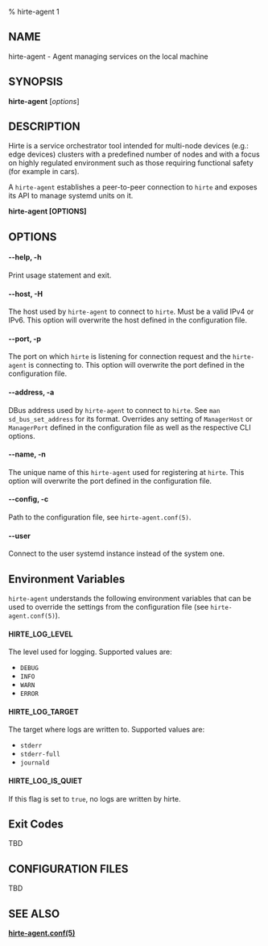 % hirte-agent 1

## NAME

hirte-agent - Agent managing services on the local machine

## SYNOPSIS

**hirte-agent** [*options*]

## DESCRIPTION

Hirte is a service orchestrator tool intended for multi-node devices (e.g.: edge devices) clusters with a predefined number of nodes and with a focus on highly regulated environment such as those requiring functional safety (for example in cars).

A `hirte-agent` establishes a peer-to-peer connection to `hirte` and exposes its API to manage systemd units on it.

**hirte-agent [OPTIONS]**

## OPTIONS

#### **--help**, **-h**

Print usage statement and exit.

#### **--host**, **-H**

The host used by `hirte-agent` to connect to `hirte`. Must be a valid IPv4 or IPv6. This option will overwrite the host defined in the configuration file.

#### **--port**, **-p**

The port on which `hirte` is listening for connection request and the `hirte-agent` is connecting to. This option will overwrite the port defined in the configuration file.

#### **--address**, **-a**

DBus address used by `hirte-agent` to connect to `hirte`. See `man sd_bus_set_address` for its format.
Overrides any setting of `ManagerHost` or `ManagerPort` defined in the configuration file as well as the respective CLI options.

#### **--name**, **-n**

The unique name of this `hirte-agent` used for registering at `hirte`. This option will overwrite the port defined in the configuration file.

#### **--config**, **-c**

Path to the configuration file, see `hirte-agent.conf(5)`.

#### **--user**

Connect to the user systemd instance instead of the system one.

## Environment Variables

`hirte-agent` understands the following environment variables that can be used to override the settings from the configuration file (see `hirte-agent.conf(5)`).

#### **HIRTE_LOG_LEVEL**

The level used for logging. Supported values are:

- `DEBUG`
- `INFO`
- `WARN`
- `ERROR`

#### **HIRTE_LOG_TARGET**

The target where logs are written to. Supported values are:

- `stderr`
- `stderr-full`
- `journald`

#### **HIRTE_LOG_IS_QUIET**

If this flag is set to `true`, no logs are written by hirte.

## Exit Codes

TBD

## CONFIGURATION FILES

TBD

## SEE ALSO

**[hirte-agent.conf(5)](https://github.com/containers/hirte/blob/main/doc/man/hirte-agent.conf.5.md)**
